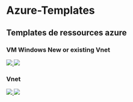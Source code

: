 # Azure-Templates
## Templates de ressources azure

### VM Windows New or existing Vnet
<a href="https://portal.azure.com/#create/Microsoft.Template/uri/https%3A%2F%2Fraw.githubusercontent.com%2Fmathuieu%2FAzure-Templates%2Fmaster%2FCascade%2FVM-Windows.json" target="_blank">
    <img src="http://azuredeploy.net/deploybutton.png"/>
</a>
<a href="http://armviz.io/#/?load=https%3A%2F%2Fraw.githubusercontent.com%2Fmathuieu%2FAzure-Templates%2Fmaster%2FCascade%2FVM-Windows.json" target="_blank">
    <img src="http://armviz.io/visualizebutton.png"/>
</a>

### Vnet 
<a href="https://portal.azure.com/#create/Microsoft.Template/uri/https%3A%2F%2Fraw.githubusercontent.com%2Fmathuieu%2FAzure-Templates%2Fmaster%2FCascade%2Fnew-vnet.json" target="_blank">
    <img src="http://azuredeploy.net/deploybutton.png"/>
</a>
<a href="http://armviz.io/#/?load=https%3A%2F%2Fraw.githubusercontent.com%2Fmathuieu%2FAzure-Templates%2Fmaster%2FCascade%2Fnew-vnet.json" target="_blank">
    <img src="http://armviz.io/visualizebutton.png"/>
</a>